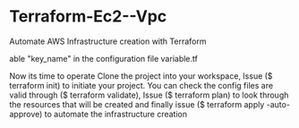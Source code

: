 # Terraform-Ec2--Vpc
Automate AWS Infrastructure creation with Terraform

able "key_name" in the configuration file variable.tf

Now its time to operate
Clone the project into your workspace, Issue ($ terraform init) to initiate your project. You can check the config files are valid through ($ terraform validate), Issue ($ terraform plan) to look through the resources that will be created and finally issue ($ terraform apply -auto-approve) to automate the infrastructure creation
